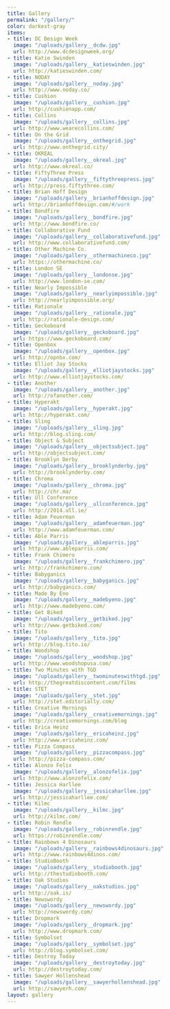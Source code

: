 ```yaml
---
title: Gallery
permalink: "/gallery/"
color: darkest-gray
items:
- title: DC Design Week
  image: "/uploads/gallery__dcdw.jpg"
  url: http://www.dcdesignweek.org/
- title: Katie Swinden
  image: "/uploads/gallery__katieswinden.jpg"
  url: http://katieswinden.com/
- title: NODAY
  image: "/uploads/gallery__noday.jpg"
  url: http://www.noday.co/
- title: Cushion
  image: "/uploads/gallery__cushion.jpg"
  url: http://cushionapp.com/
- title: Collins
  image: "/uploads/gallery__collins.jpg"
  url: http://www.wearecollins.com/
- title: On the Grid
  image: "/uploads/gallery__onthegrid.jpg"
  url: http://www.onthegrid.city/
- title: OKREAL
  image: "/uploads/gallery__okreal.jpg"
  url: http://www.okreal.co/
- title: FiftyThree Press
  image: "/uploads/gallery__fiftythreepress.jpg"
  url: http://press.fiftythree.com/
- title: Brian Hoff Design
  image: "/uploads/gallery__brianhoffdesign.jpg"
  url: http://brianhoffdesign.com/#/work
- title: Bondfire
  image: "/uploads/gallery__bondfire.jpg"
  url: http://www.bondfire.co/
- title: Collaborative Fund
  image: "/uploads/gallery__collaborativefund.jpg"
  url: http://www.collaborativefund.com/
- title: Other Machine Co.
  image: "/uploads/gallery__othermachineco.jpg"
  url: https://othermachine.co/
- title: London SE
  image: "/uploads/gallery__londonse.jpg"
  url: http://www.london-se.com/
- title: Nearly Impossible
  image: "/uploads/gallery__nearlyimpossible.jpg"
  url: http://nearlyimpossible.org/
- title: Rationale
  image: "/uploads/gallery__rationale.jpg"
  url: http://rationale-design.com/
- title: Geckoboard
  image: "/uploads/gallery__geckoboard.jpg"
  url: https://www.geckoboard.com/
- title: Openbox
  image: "/uploads/gallery__openbox.jpg"
  url: http://opnbx.com/
- title: Elliot Jay Stocks
  image: "/uploads/gallery__elliotjaystocks.jpg"
  url: http://www.elliotjaystocks.com/
- title: Another
  image: "/uploads/gallery__another.jpg"
  url: http://ofanother.com/
- title: Hyperakt
  image: "/uploads/gallery__hyperakt.jpg"
  url: http://hyperakt.com/
- title: Sling
  image: "/uploads/gallery__sling.jpg"
  url: http://blog.sling.com/
- title: Object & Subject
  image: "/uploads/gallery__objectsubject.jpg"
  url: http://objectsubject.com/
- title: Brooklyn Derby
  image: "/uploads/gallery__brooklynderby.jpg"
  url: http://brooklynderby.com/
- title: Chroma
  image: "/uploads/gallery__chroma.jpg"
  url: http://chr.ma/
- title: Úll Conference
  image: "/uploads/gallery__ullconference.jpg"
  url: http://2014.ull.ie/
- title: Adam Feuerman
  image: "/uploads/gallery__adamfeuerman.jpg"
  url: http://www.adamfeuerman.com/
- title: Able Parris
  image: "/uploads/gallery__ableparris.jpg"
  url: http://www.ableparris.com/
- title: Frank Chimero
  image: "/uploads/gallery__frankchimero.jpg"
  url: http://frankchimero.com/
- title: Babyganics
  image: "/uploads/gallery__babyganics.jpg"
  url: http://babyganics.com/
- title: Made By Eno
  image: "/uploads/gallery__madebyeno.jpg"
  url: http://www.madebyeno.com/
- title: Get Biked
  image: "/uploads/gallery__getbiked.jpg"
  url: http://www.getbiked.com/
- title: Tito
  image: "/uploads/gallery__tito.jpg"
  url: http://blog.tito.io/
- title: Woodshop
  image: "/uploads/gallery__woodshop.jpg"
  url: http://www.woodshopusa.com/
- title: Two Minutes with TGD
  image: "/uploads/gallery__twominuteswithtgd.jpg"
  url: http://thegreatdiscontent.com/films
- title: STET
  image: "/uploads/gallery__stet.jpg"
  url: http://stet.editorially.com/
- title: Creative Mornings
  image: "/uploads/gallery__creativemornings.jpg"
  url: http://creativemornings.com/blog
- title: Erica Heinz
  image: "/uploads/gallery__ericaheinz.jpg"
  url: http://www.ericaheinz.com/
- title: Pizza Compass
  image: "/uploads/gallery__pizzacompass.jpg"
  url: http://pizza-compass.com/
- title: Alonzo Felix
  image: "/uploads/gallery__alonzofelix.jpg"
  url: http://www.alonzofelix.com/
- title: Jessica Harllee
  image: "/uploads/gallery__jessicaharllee.jpg"
  url: http://jessicaharllee.com/
- title: Kilmc
  image: "/uploads/gallery__kilmc.jpg"
  url: http://kilmc.com/
- title: Robin Rendle
  image: "/uploads/gallery__robinrendle.jpg"
  url: https://robinrendle.com/
- title: Rainbows 4 Dinosaurs
  image: "/uploads/gallery__rainbows4dinosaurs.jpg"
  url: http://www.rainbows4dinos.com/
- title: StudioBooth
  image: "/uploads/gallery__studiobooth.jpg"
  url: http://thestudiobooth.com/
- title: Oak Studios
  image: "/uploads/gallery__oakstudios.jpg"
  url: http://oak.is/
- title: Newswordy
  image: "/uploads/gallery__newswordy.jpg"
  url: http://newswordy.com/
- title: Dropmark
  image: "/uploads/gallery__dropmark.jpg"
  url: http://www.dropmark.com/
- title: Symbolset
  image: "/uploads/gallery__symbolset.jpg"
  url: http://blog.symbolset.com/
- title: Destroy Today
  image: "/uploads/gallery__destroytoday.jpg"
  url: http://destroytoday.com/
- title: Sawyer Hollenshead
  image: "/uploads/gallery__sawyerhollenshead.jpg"
  url: http://sawyerh.com/
layout: gallery
---
```


